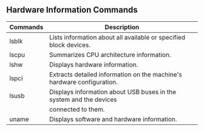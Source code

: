 
## Hardware Information Commands

| Commands | Description                                                           |
| -------- | --------------------------------------------------------------------- |
| lsblk    | Lists information about all available or specified block devices.     |
| lscpu    | Summarizes CPU architecture information.                              |
| lshw     | Displays hardware information.                                        |
| lspci    | Extracts detailed information on the machine's hardware configuration.|
| lsusb    | Displays information about USB buses in the system and the devices    |
|          | connected to them.                                                    |
| uname    | Displays software and hardware information.                           |

